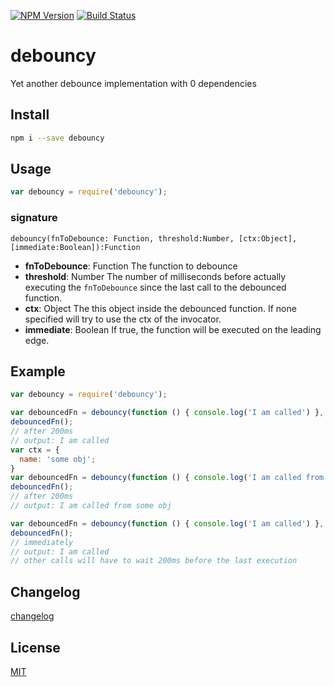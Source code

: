[![NPM Version](http://img.shields.io/npm/v/debouncy.svg?style=flat)](https://npmjs.org/package/debouncy)
[![Build Status](http://img.shields.io/travis/royriojas/debouncy.svg?style=flat)](https://travis-ci.org/royriojas/debouncy)

# debouncy
Yet another debounce implementation with 0 dependencies

## Install

```bash
npm i --save debouncy
```

## Usage
```javascript
var debouncy = require('debouncy');
```

### signature
`debouncy(fnToDebounce: Function, threshold:Number, [ctx:Object], [immediate:Boolean]):Function`

- **fnToDebounce**: Function
  The function to debounce
- **threshold**: Number
  The number of milliseconds before actually executing the `fnToDebounce` since the last call to the debounced function.
- **ctx**: Object
  The this object inside the debounced function. If none specified will try to use the ctx of the invocator.
- **immediate**: Boolean
  If true, the function will be executed on the leading edge.

## Example

```javascript
var debouncy = require('debouncy');

var debouncedFn = debouncy(function () { console.log('I am called') }, 200);
debouncedFn();
// after 200ms
// output: I am called
var ctx = {
  name: 'some obj';
}
var debouncedFn = debouncy(function () { console.log('I am called from', this.name) }, 200, ctx);
debouncedFn();
// after 200ms
// output: I am called from some obj

var debouncedFn = debouncy(function () { console.log('I am called') }, 200, null, true /*immediate*/);
debouncedFn();
// immediately
// output: I am called
// other calls will have to wait 200ms before the last execution
```

## Changelog
[changelog](./changelog.md)

## License
[MIT](./LICENSE)
